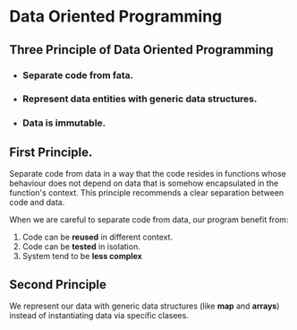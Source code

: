 # Data Oriented Programming

## Three Principle of Data Oriented Programming

- ### Separate code from fata.
- ### Represent data entities with generic data structures.
- ### Data is immutable.

## First Principle.

Separate code from data in a way that the code resides in functions whose behaviour does not depend on data that is somehow encapsulated in the function's context. This principle recommends a clear separation between code and data.

When we are careful to separate code from data, our program benefit from:

1. Code can be **reused** in different context.
2. Code can be **tested** in isolation.
3. System tend to be **less complex**

## Second Principle

We represent our data with generic data structures (like **map** and **arrays**) instead of instantiating data via specific clasees.
